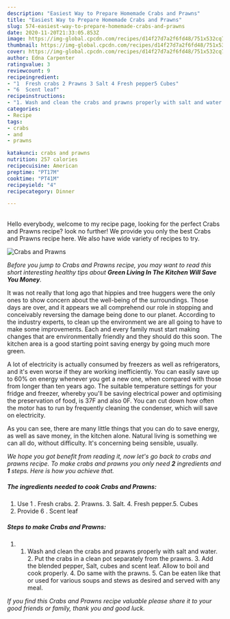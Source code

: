 ```yaml
---
description: "Easiest Way to Prepare Homemade Crabs and Prawns"
title: "Easiest Way to Prepare Homemade Crabs and Prawns"
slug: 574-easiest-way-to-prepare-homemade-crabs-and-prawns
date: 2020-11-20T21:33:05.853Z
image: https://img-global.cpcdn.com/recipes/d14f27d7a2f6fd48/751x532cq70/crabs-and-prawns-recipe-main-photo.jpg
thumbnail: https://img-global.cpcdn.com/recipes/d14f27d7a2f6fd48/751x532cq70/crabs-and-prawns-recipe-main-photo.jpg
cover: https://img-global.cpcdn.com/recipes/d14f27d7a2f6fd48/751x532cq70/crabs-and-prawns-recipe-main-photo.jpg
author: Edna Carpenter
ratingvalue: 3
reviewcount: 9
recipeingredient:
- "1  Fresh crabs 2 Prawns 3 Salt 4 Fresh pepper5 Cubes"
- "6  Scent leaf"
recipeinstructions:
- "1. Wash and clean the crabs and prawns properly with salt and water. 2. Put the crabs in a clean pot separately from the prawns. 3. Add the blended pepper, Salt, cubes and scent leaf. Allow to boil and cook properly. 4. Do same with the prawns. 5. Can be eaten like that or used for various soups and stews as desired and served with any meal."
categories:
- Recipe
tags:
- crabs
- and
- prawns

katakunci: crabs and prawns 
nutrition: 257 calories
recipecuisine: American
preptime: "PT17M"
cooktime: "PT41M"
recipeyield: "4"
recipecategory: Dinner

---
```

<br>
Hello everybody, welcome to my recipe page, looking for the perfect Crabs and Prawns recipe? look no further! We provide you only the best Crabs and Prawns recipe here. We also have wide variety of recipes to try.
<br>


![Crabs and Prawns](https://img-global.cpcdn.com/recipes/d14f27d7a2f6fd48/751x532cq70/crabs-and-prawns-recipe-main-photo.jpg)

<i>Before you jump to Crabs and Prawns recipe, you may want to read this short interesting healthy tips about 
<strong>Green Living In The Kitchen Will Save You Money</strong>.</i>
</br>

It was not really that long ago that hippies and tree huggers were the only ones to show concern about the well-being of the surroundings. Those days are over, and it appears we all comprehend our role in stopping and conceivably reversing the damage being done to our planet. According to the industry experts, to clean up the environment we are all going to have to make some improvements. Each and every family must start making changes that are environmentally friendly and they should do this soon. The kitchen area is a good starting point saving energy by going much more green.

A lot of electricity is actually consumed by freezers as well as refrigerators, and it's even worse if they are working inefficiently. You can easily save up to 60% on energy whenever you get a new one, when compared with those from longer than ten years ago. The suitable temperature settings for your fridge and freezer, whereby you'll be saving electrical power and optimising the preservation of food, is 37F and also 0F. You can cut down how often the motor has to run by frequently cleaning the condenser, which will save on electricity.

As you can see, there are many little things that you can do to save energy, as well as save money, in the kitchen alone. Natural living is something we can all do, without difficulty. It's concerning being sensible, usually.


<i>We hope you got benefit from reading it, now let's go back to crabs and prawns recipe. To make crabs and prawns you only need <strong>2</strong> ingredients and <strong>1</strong> steps. Here is how you achieve that.
</i>

##### The ingredients needed to cook Crabs and Prawns:

1. Use 1 . Fresh crabs. 2. Prawns. 3. Salt. 4. Fresh pepper.5. Cubes
1. Provide 6 . Scent leaf


##### Steps to make Crabs and Prawns:

1. 1. Wash and clean the crabs and prawns properly with salt and water. 2. Put the crabs in a clean pot separately from the prawns. 3. Add the blended pepper, Salt, cubes and scent leaf. Allow to boil and cook properly. 4. Do same with the prawns. 5. Can be eaten like that or used for various soups and stews as desired and served with any meal.


<i>If you find this Crabs and Prawns recipe valuable please share it to your good friends or family, thank you and good luck.</i>
